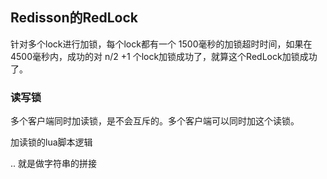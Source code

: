 ## Redisson的RedLock



针对多个lock进行加锁，每个lock都有一个 1500毫秒的加锁超时时间，如果在4500毫秒内，成功的对 n/2 +1 个lock加锁成功了，就算这个RedLock加锁成功了。

### 读写锁

多个客户端同时加读锁，是不会互斥的。多个客户端可以同时加这个读锁。

加读锁的lua脚本逻辑

.. 就是做字符串的拼接
